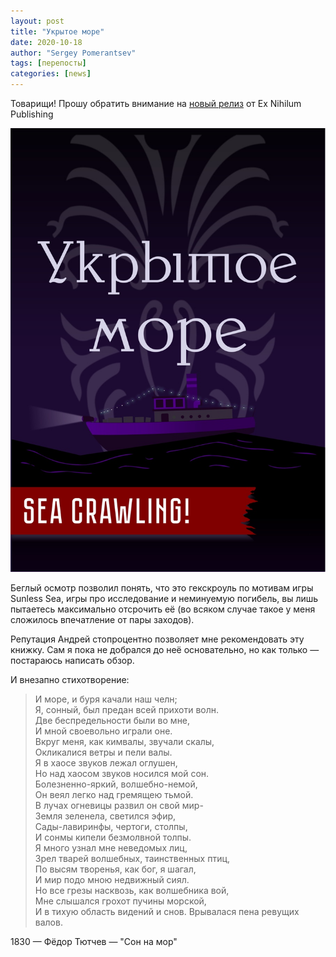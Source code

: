 ```yaml
---
layout: post
title: "Укрытое море"
date: 2020-10-18
author: "Sergey Pomerantsev"
tags: [перепосты]
categories: [news]
---
```


Товарищи! Прошу обратить внимание на [новый релиз](https://vk.com/awkward_hexcrawl?w=wall-195352048_201) от Ex Nihilum Publishing

![](/assets/images/covered-sea.jpg)

Беглый осмотр позволил понять, что это гекскроуль по мотивам игры Sunless Sea, игры про исследование и неминуемую погибель, вы лишь пытаетесь максимально отсрочить её (во всяком случае такое у меня сложилось впечатление от пары заходов).

Репутация Андрей стопроцентно позволяет мне рекомендовать эту книжку. Сам я пока не добрался до неё основательно, но как только — постараюсь написать обзор.

И внезапно стихотворение:

> И море, и буря качали наш челн;  
> Я, сонный, был предан всей прихоти волн.  
> Две беспредельности были во мне,  
> И мной своевольно играли оне.  
> Вкруг меня, как кимвалы, звучали скалы,  
> Окликалися ветры и пели валы.  
> Я в хаосе звуков лежал оглушен,  
> Но над хаосом звуков носился мой сон.  
> Болезненно-яркий, волшебно-немой,  
> Он веял легко над гремящею тьмой.  
> В лучах огневицы развил он свой мир-  
> Земля зеленела, светился эфир,  
> Сады-лавиринфы, чертоги, столпы,  
> И сонмы кипели безмолвной толпы.  
> Я много узнал мне неведомых лиц,  
> Зрел тварей волшебных, таинственных птиц,  
> По высям творенья, как бог, я шагал,  
> И мир подо мною недвижный сиял.  
> Но все грезы насквозь, как волшебника вой,  
> Мне слышался грохот пучины морской,  
> И в тихую область видений и снов. 
> Врывалася пена ревущих валов.  

1830 — Фёдор Тютчев — "Сон на мор"
